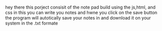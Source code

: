 hey there 
this porject consisit of the  note pad build using the js,html, and css in this you can write you notes and hwne you click on the save button the program will autotically save your notes in and download it on your system in the .txt formate
